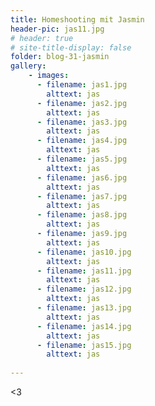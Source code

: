 ```yaml
---
title: Homeshooting mit Jasmin
header-pic: jas11.jpg
# header: true
# site-title-display: false
folder: blog-31-jasmin
gallery: 
    - images:
      - filename: jas1.jpg
        alttext: jas
      - filename: jas2.jpg
        alttext: jas
      - filename: jas3.jpg
        alttext: jas
      - filename: jas4.jpg
        alttext: jas
      - filename: jas5.jpg
        alttext: jas
      - filename: jas6.jpg
        alttext: jas
      - filename: jas7.jpg
        alttext: jas
      - filename: jas8.jpg
        alttext: jas
      - filename: jas9.jpg
        alttext: jas
      - filename: jas10.jpg
        alttext: jas
      - filename: jas11.jpg
        alttext: jas
      - filename: jas12.jpg
        alttext: jas      
      - filename: jas13.jpg
        alttext: jas
      - filename: jas14.jpg
        alttext: jas
      - filename: jas15.jpg
        alttext: jas      
  
---
```




&lt;3
